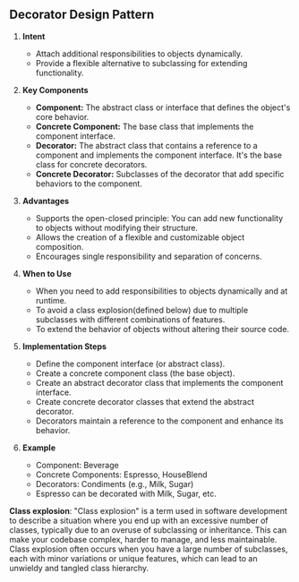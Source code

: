 ## Decorator Design Pattern

1. **Intent**
    - Attach additional responsibilities to objects dynamically.
    - Provide a flexible alternative to subclassing for extending functionality.

2. **Key Components**
    - **Component:** The abstract class or interface that defines the object's core behavior.
    - **Concrete Component:** The base class that implements the component interface.
    - **Decorator:** The abstract class that contains a reference to a component and implements the component interface. It's the base class for concrete decorators.
    - **Concrete Decorator:** Subclasses of the decorator that add specific behaviors to the component.

3. **Advantages**
    - Supports the open-closed principle: You can add new functionality to objects without modifying their structure.
    - Allows the creation of a flexible and customizable object composition.
    - Encourages single responsibility and separation of concerns.

4. **When to Use**
    - When you need to add responsibilities to objects dynamically and at runtime.
    - To avoid a class explosion(defined below) due to multiple subclasses with different combinations of features.
    - To extend the behavior of objects without altering their source code.

5. **Implementation Steps**
    - Define the component interface (or abstract class).
    - Create a concrete component class (the base object).
    - Create an abstract decorator class that implements the component interface.
    - Create concrete decorator classes that extend the abstract decorator.
    - Decorators maintain a reference to the component and enhance its behavior.

6. **Example**
    - Component: Beverage
    - Concrete Components: Espresso, HouseBlend
    - Decorators: Condiments (e.g., Milk, Sugar)
    - Espresso can be decorated with Milk, Sugar, etc.

**Class explosion**: "Class explosion" is a term used in software development
to describe a situation where you end up with an excessive number
of classes, typically due to an overuse of subclassing or inheritance. 
This can make your codebase complex, harder to manage, and less maintainable. 
Class explosion often occurs when you have a large number of subclasses, 
each with minor variations or unique features, which can lead to an unwieldy 
and tangled class hierarchy.
